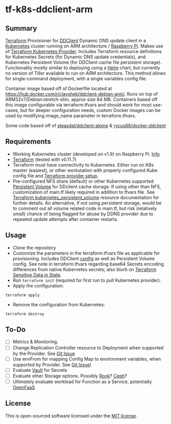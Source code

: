 # tf-k8s-ddclient-arm

## Summary

<a href="https://www.terraform.io/">Terraform</a> Provisioner for <a href="https://sourceforge.net/p/ddclient/wiki/Home/">DDClient</a> Dynamic DNS update client in a <a href="https://kubernetes.io/">Kubernetes</a> cluster running on ARM architecture / <a href="https://www.raspberrypi.org">Raspberry Pi</a>. Makes use of <a href="https://www.terraform.io/docs/providers/kubernetes/">Terraform Kubernetes Provider</a>. Includes Terraform resource definitions for Kubernetes Secrets (for Dynamic DNS update credentials), and Kubernetes Persistent Volume (for DDClient cache file persistent storage). Functionality mostly similar to deploying using a <a href="https://helm.sh/">Helm</a> chart, but currently no version of Tiller available to run on ARM architecture. This method allows for single-command deployment, with a single variables config file. 

Container image based off of Dockerfile located at <a href="https://hub.docker.com/r/clayshek/ddclient-debian-arm/">https://hub.docker.com/r/clayshek/ddclient-debian-arm/</a>. Runs on top of ARM32v7/Debian:stretch-slim, approx size 84 MB. Containers based off this image configurable via terraform.tfvars and should work for most use-cases, but for deeper configuration needs, custom Docker images can be used by modifying image_name parameter in terraform.tfvars.

Some code based off of <a href="https://github.com/steasdal/ddclient-alpine">steasdal/ddclient-alpine</a> & <a href="https://github.com/rycus86/docker-ddclient">rycus86/docker-ddclient</a>

## Requirements

- Working Kubernetes cluster (developed on v1.9) on Raspberry Pi. <a href="https://gist.github.com/alexellis/fdbc90de7691a1b9edb545c17da2d975">Info</a>
- <a href="https://www.terraform.io/downloads.html">Terraform</a> (tested with v0.11.7)
- Terraform must have connectivity to Kubernetes. Either run on K8s master (easiest), or other workstation with properly configured Kube config file and <a href="https://www.terraform.io/docs/providers/kubernetes/guides/getting-started.html#provider-setup">Terraform provider setup</a>.
- Pre-configured NFS share (default) or other Kubernetes supported <a href="https://kubernetes.io/docs/concepts/storage/persistent-volumes/">Persistent Volume</a> for DDclient cache storage. If using other than NFS, customization of main.tf likely required in addition to tfvars file. See <a href="https://www.terraform.io/docs/providers/kubernetes/r/persistent_volume.html">Terraform kubernetes_persistent_volume</a> resource documentation for further details. An alternative, if not using persistent storage, would be to comment out all volume related code in main.tf, but risk (relatively small) chance of being flagged for abuse by DDNS provider due to repeated update attempts after container restarts. 

## Usage

- Clone the repository
- Customize the parameters in the terraform.tfvars file as applicable for provisioning. Includes DDClient <a href="https://sourceforge.net/p/ddclient/wiki/usage/">config</a> as well as Persistent Volume config. See note in terraform.tfvars regarding base64 Secrets encoding differences from native Kubernetes secrets; also blurb on <a href="https://www.terraform.io/docs/state/sensitive-data.html">Terraform Sensitive Data in State</a>.
- Run <code>terraform init</code> (required for first run to pull Kubernetes provider). 
- Apply the configuration:

```
terraform apply
```

- Remove the configuration from Kubernetes:

```
terraform destroy
```

## To-Do

 - [ ] Metrics & Monitoring. 
 - [ ] Change Replication Controller resource to Deployment when supported by the Provider. See <a href="https://github.com/terraform-providers/terraform-provider-kubernetes/issues/3">Git Issue</a>
 - [ ] Use envFrom for mapping Config Map to environment variables, when supported by Provider. See <a href="https://github.com/terraform-providers/terraform-provider-kubernetes/issues/78">Git Issue</a>)
 - [ ] Evaluate <a href="https://www.vaultproject.io/">Vault</a> for Secrets
 - [ ] Evaluate other Storage options. Possibly <a href="https://rook.io/">Rook</a>? <a href="https://ceph.com/">Ceph</a>?
 - [ ] Ultimately evaluate workload for Function as a Service, potentially <a href="https://github.com/openfaas">OpenFaaS</a> 

## License

This is open-sourced software licensed under the [MIT license](http://opensource.org/licenses/MIT).
